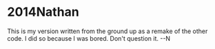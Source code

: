 2014Nathan
==========

This is my version written from the ground up as a remake of the other code. I did so because I was bored. 
Don't question it. 
--N
